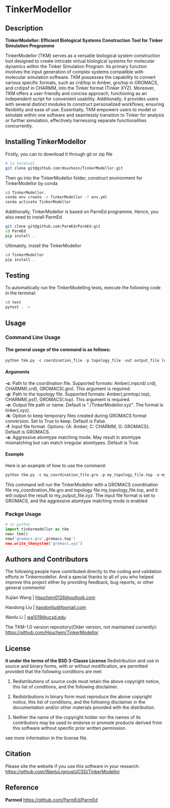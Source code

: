 
# TinkerModellor


## Description

**TinkerModellor: Efficient Biological Systems Construction Tool for Tinker Simulation Programme**

TinkerModellor (TKM) serves as a versatile biological system construction tool designed to create intricate virtual biological systems for molecular dynamics within the Tinker Simulation Program. Its primary function involves the input generation of complex systems compatible with molecular simulation software. TKM possesses the capability to convert various specific formats, such as crd/top in Amber, gro/top in GROMACS, and crd/psf in CHARMM, into the Tinker format (Tinker XYZ). Moreover, TKM offers a user-friendly and concise approach, functioning as an independent script for convenient usability. Additionally, it provides users with several distinct modules to construct personalized workflows, ensuring flexibility and ease of use. Essentially, TKM empowers users to model or simulate within one software and seamlessly transition to Tinker for analysis or further simulation, effectively harnessing separate functionalities concurrently.


## Installing TinkerModellor

Firstly, you can to download it through git or zip file
``` sh
# in terminal
git clone git@github.com:Hsuchein/TinkerModellor.git
```
Then go into the TinkerModellor folder, construct environment for TinkerModellor by conda
``` sh
cd TinkerModellor.
conda env create -n TinkerModellor -f env.yml
conda activate TinkerModellor
```

Additionally, TinkerModellor is based on ParmEd programme. Hence, you also need to install ParmEd
``` sh
git clone git@github.com:ParmEd/ParmEd.git
cd ParmEd
pip install .
```
Ultimately, install the TinkerModellor
``` sh
cd TinkerModellor
pip install .
```

## Testing

To automatically run the TinkerModelling tests, execute the following code in the terminal:

``` sh
cd test
pytest . -v
```

## Usage

### Command Line Usage

#### The general usage of the command is as follows:
``` python
python tkm.py -c coordination_file -p topology_file -out output_file [options]
```

#### Arguments
**-c**: Path to the coordination file. Supported formats: Amber(.inpcrd/.crd), CHARMM(.crd), GROMACS(.gro). This argument is required.<br>
**-p**: Path to the topology file. Supported formats: Amber(.prmtop/.top), CHARMM(.psf), GROMACS(.top). This argument is required.<br>
**-o**: Output file path or name. Default is "./TinkerModellor.xyz". The format is tinker(.xyz).<br>
**-k**: Option to keep temporary files created during GROMACS format conversion. Set to True to keep. Default is False.<br>
**-f**: Input file format. Options: {A: Amber, C: CHARMM, G: GROMACS}. Default is GROMACS.<br>
**-a**: Aggressive atomtype matching mode. May result in atomtype mismatching but can match irregular atomtypes. Default is True.<br>

#### Example
Here is an example of how to use the command:
``` python
python tkm.py -c my_coordination_file.gro -p my_topology_file.top -o my_output_file.xyz -f G -a True
```
This command will run the TinkerModellor with a GROMACS coordination file my_coordination_file.gro and topology file my_topology_file.top, and it will output the result to my_output_file.xyz. The input file format is set to GROMACS, and the aggressive atomtype matching mode is enabled

### Packge Usage

``` python
# in python
import tinkermodellor as tkm
new= tkm()
new('gromacs.gro',gromacs.top')
new.write_tkmsystem('gromacs.xyz')
```

## Authors and Contributors

The following people have contributed directly to the coding and validation efforts in Tinkermodellor. And a special thanks to all of you who helped improve this project either by providing feedback, bug reports, or other general comments!

Xujian Wang |   <Hsuchein0126@outlook.com>

Haodong Liu |   <haodonliu@foxmail.com>

Wanlu Li    |   <wa1019@ucsd.edu>

The TKM-1.0 version repository(Older version, not maintained currently):
<https://github.com/Hsuchein/TinkerModellor>

## License

**it under the terms of the BSD 3-Clause License** Redistribution and use in source and binary forms, with or without modification, are permitted provided that the
following conditions are met:

1. Redistributions of source code must retain the above copyright notice, this list of conditions, and the following
disclaimer.

2. Redistributions in binary form must reproduce the above copyright notice, this list of conditions, and the following
disclaimer in the documentation and/or other materials provided with the distribution.

3. Neither the name of the copyright holder nor the names of its contributors may be used to endorse or promote
products derived from this software without specific prior written permission.

see more information in the license file.

## Citation

Please site the website if you use this software in your research:
<https://github.com/WanluLigroupUCSD/TinkerModellor>


## Reference

**Parmed**  <https://github.com/ParmEd/ParmEd>
